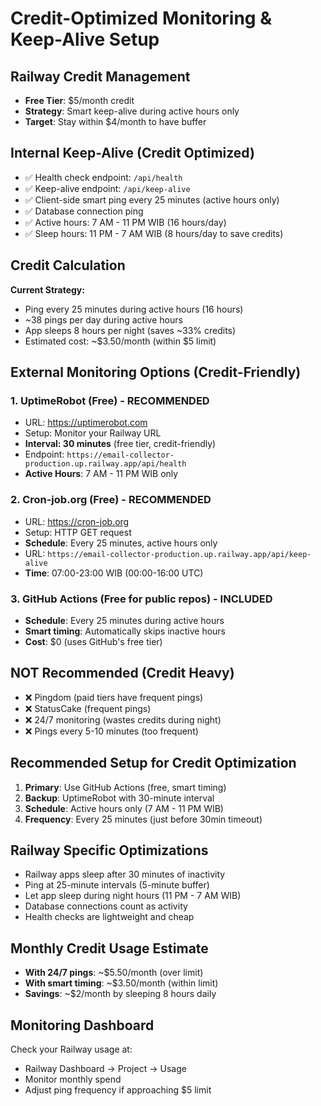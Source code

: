 # Credit-Optimized Monitoring & Keep-Alive Setup

## Railway Credit Management
- **Free Tier**: $5/month credit
- **Strategy**: Smart keep-alive during active hours only
- **Target**: Stay within $4/month to have buffer

## Internal Keep-Alive (Credit Optimized)
- ✅ Health check endpoint: `/api/health`
- ✅ Keep-alive endpoint: `/api/keep-alive`
- ✅ Client-side smart ping every 25 minutes (active hours only)
- ✅ Database connection ping
- ✅ Active hours: 7 AM - 11 PM WIB (16 hours/day)
- ✅ Sleep hours: 11 PM - 7 AM WIB (8 hours/day to save credits)

## Credit Calculation
**Current Strategy:**
- Ping every 25 minutes during active hours (16 hours)
- ~38 pings per day during active hours
- App sleeps 8 hours per night (saves ~33% credits)
- Estimated cost: ~$3.50/month (within $5 limit)

## External Monitoring Options (Credit-Friendly)

### 1. UptimeRobot (Free) - RECOMMENDED
- URL: https://uptimerobot.com
- Setup: Monitor your Railway URL
- **Interval: 30 minutes** (free tier, credit-friendly)
- Endpoint: `https://email-collector-production.up.railway.app/api/health`
- **Active Hours**: 7 AM - 11 PM WIB only

### 2. Cron-job.org (Free) - RECOMMENDED
- URL: https://cron-job.org
- Setup: HTTP GET request
- **Schedule**: Every 25 minutes, active hours only
- URL: `https://email-collector-production.up.railway.app/api/keep-alive`
- **Time**: 07:00-23:00 WIB (00:00-16:00 UTC)

### 3. GitHub Actions (Free for public repos) - INCLUDED
- **Schedule**: Every 25 minutes during active hours
- **Smart timing**: Automatically skips inactive hours
- **Cost**: $0 (uses GitHub's free tier)

## NOT Recommended (Credit Heavy)
- ❌ Pingdom (paid tiers have frequent pings)
- ❌ StatusCake (frequent pings)
- ❌ 24/7 monitoring (wastes credits during night)
- ❌ Pings every 5-10 minutes (too frequent)

## Recommended Setup for Credit Optimization
1. **Primary**: Use GitHub Actions (free, smart timing)
2. **Backup**: UptimeRobot with 30-minute interval
3. **Schedule**: Active hours only (7 AM - 11 PM WIB)
4. **Frequency**: Every 25 minutes (just before 30min timeout)

## Railway Specific Optimizations
- Railway apps sleep after 30 minutes of inactivity
- Ping at 25-minute intervals (5-minute buffer)
- Let app sleep during night hours (11 PM - 7 AM WIB)
- Database connections count as activity
- Health checks are lightweight and cheap

## Monthly Credit Usage Estimate
- **With 24/7 pings**: ~$5.50/month (over limit)
- **With smart timing**: ~$3.50/month (within limit)
- **Savings**: ~$2/month by sleeping 8 hours daily

## Monitoring Dashboard
Check your Railway usage at:
- Railway Dashboard → Project → Usage
- Monitor monthly spend
- Adjust ping frequency if approaching $5 limit